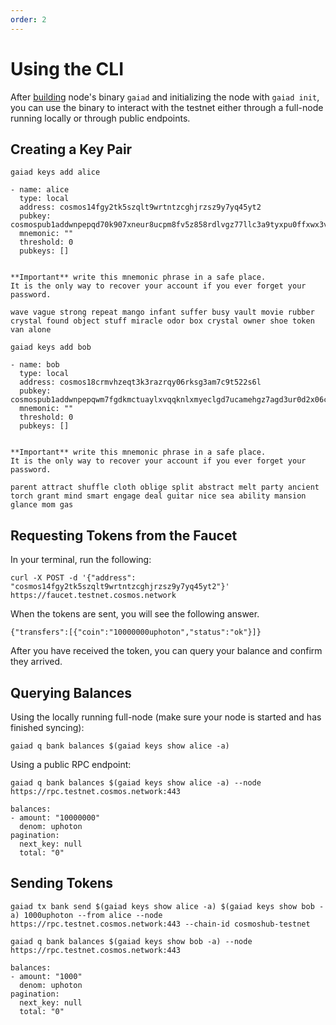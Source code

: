 ```yaml
---
order: 2
---
```


# Using the CLI

After [building](./building-binary.md) node's binary `gaiad` and initializing the node with `gaiad init`, you can use the binary to interact with the testnet either through a full-node running locally or through public endpoints.

## Creating a Key Pair

```
gaiad keys add alice
```

```
- name: alice
  type: local
  address: cosmos14fgy2tk5szqlt9wrtntzcghjrzsz9y7yq45yt2
  pubkey: cosmospub1addwnpepqd70k907xneur8ucpm8fv5z858rdlvgz77llc3a9tyxpu0ffxwx3v988mnr
  mnemonic: ""
  threshold: 0
  pubkeys: []


**Important** write this mnemonic phrase in a safe place.
It is the only way to recover your account if you ever forget your password.

wave vague strong repeat mango infant suffer busy vault movie rubber crystal found object stuff miracle odor box crystal owner shoe token van alone
```

```
gaiad keys add bob
```

```
- name: bob
  type: local
  address: cosmos18crmvhzeqt3k3razrqy06rksg3am7c9t522s6l
  pubkey: cosmospub1addwnpepqwm7fgdkmctuaylxvqqknlxmyeclgd7ucamehgz7agd3ur0d2x06cq5xlj9
  mnemonic: ""
  threshold: 0
  pubkeys: []


**Important** write this mnemonic phrase in a safe place.
It is the only way to recover your account if you ever forget your password.

parent attract shuffle cloth oblige split abstract melt party ancient torch grant mind smart engage deal guitar nice sea ability mansion glance mom gas
```

## Requesting Tokens from the Faucet

In your terminal, run the following:

```
curl -X POST -d '{"address": "cosmos14fgy2tk5szqlt9wrtntzcghjrzsz9y7yq45yt2"}' https://faucet.testnet.cosmos.network
```

When the tokens are sent, you will see the following answer.

```
{"transfers":[{"coin":"10000000uphoton","status":"ok"}]}
```

After you have received the token, you can query your balance and confirm they arrived.

## Querying Balances

Using the locally running full-node (make sure your node is started and has finished syncing):

```
gaiad q bank balances $(gaiad keys show alice -a)
```

Using a public RPC endpoint:

```
gaiad q bank balances $(gaiad keys show alice -a) --node https://rpc.testnet.cosmos.network:443
```

```
balances:
- amount: "10000000"
  denom: uphoton
pagination:
  next_key: null
  total: "0"
```

## Sending Tokens

```
gaiad tx bank send $(gaiad keys show alice -a) $(gaiad keys show bob -a) 1000uphoton --from alice --node https://rpc.testnet.cosmos.network:443 --chain-id cosmoshub-testnet
```

```
gaiad q bank balances $(gaiad keys show bob -a) --node https://rpc.testnet.cosmos.network:443
```

```
balances:
- amount: "1000"
  denom: uphoton
pagination:
  next_key: null
  total: "0"
```